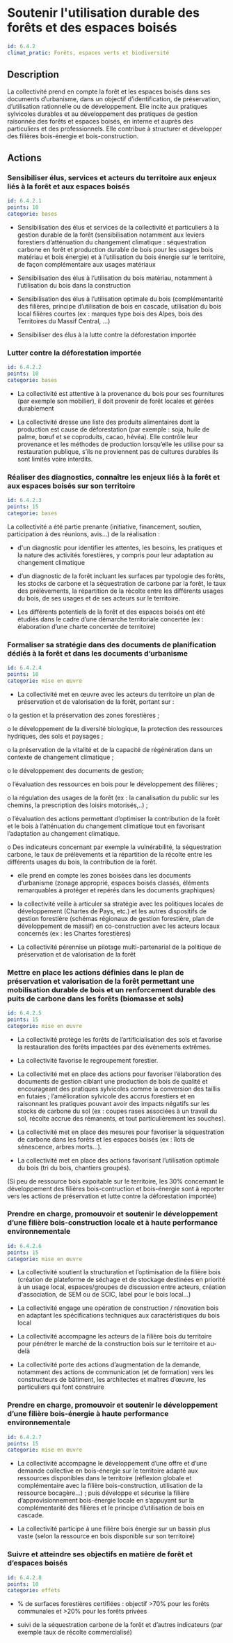# Soutenir l'utilisation durable des forêts et des espaces boisés
```yaml
id: 6.4.2
climat_pratic: Forêts, espaces verts et biodiversité
```
## Description
La collectivité prend en compte la forêt et les espaces boisés dans ses documents d’urbanisme, dans un objectif d’identification, de préservation, d’utilisation rationnelle ou de développement. Elle incite aux pratiques sylvicoles durables et au développement des pratiques de gestion raisonnée des forêts et espaces boisés, en interne et auprès des particuliers et des professionnels. Elle contribue à structurer et développer des filières bois-énergie et bois-construction.



## Actions
### Sensibiliser élus, services et acteurs du territoire aux enjeux liés à la forêt et aux espaces boisés
```yaml
id: 6.4.2.1
points: 10
categorie: bases
```
- Sensibilisation des élus et services de la collectivité et particuliers à la gestion durable de la forêt (sensibilisation notamment aux leviers forestiers d’atténuation du changement climatique : séquestration carbone en forêt et production durable de bois pour les usages bois matériau et bois énergie) et à l’utilisation du bois énergie sur le territoire, de façon complémentaire aux usages matériaux

- Sensibilisation des élus à l’utilisation du bois matériau, notamment à l’utilisation du bois dans la construction

- Sensibilisation des élus à l’utilisation optimale du bois (complémentarité des filières, principe d’utilisation de bois en cascade, utilisation du bois local filières courtes (ex : marques type bois des Alpes, bois des Territoires du Massif Central, ...)

- Sensibiliser des élus à la lutte contre la déforestation importée






### Lutter contre la déforestation importée
```yaml
id: 6.4.2.2
points: 10
categorie: bases
```
- La collectivité est attentive à la provenance du bois pour ses fournitures (par exemple son mobilier), il doit provenir de forêt locales et gérées durablement

- La collectivité dresse une liste des produits alimentaires dont la production est cause de déforestation (par exemple : soja, huile de palme, bœuf et se coproduits, cacao, hévéa). Elle contrôle leur provenance et les méthodes de production lorsqu’elle les utilise pour sa restauration publique, s’ils ne proviennent pas de cultures durables ils sont limités voire interdits.






### Réaliser des diagnostics, connaître les enjeux liés à la forêt et aux espaces boisés sur son territoire
```yaml
id: 6.4.2.3
points: 15
categorie: bases
```
La collectivité a été partie prenante (initiative, financement, soutien, participation à des réunions, avis...) de la réalisation :

- d'un diagnostic pour identifier les attentes, les besoins, les pratiques et la nature des activités forestières, y compris pour leur adaptation au changement climatique 

- d’un diagnostic de la forêt incluant les surfaces par typologie des forêts, les stocks de carbone et la séquestration de carbone par la forêt, le taux des prélèvements, la répartition de la récolte entre les différents usages du bois, de ses usages et de ses acteurs sur le territoire.

- Les différents potentiels de la forêt et des espaces boisés ont été étudiés dans le cadre d’une démarche territoriale concertée (ex : élaboration d’une charte concertée de territoire)






### Formaliser sa stratégie dans des documents de planification dédiés à la forêt et dans les documents d’urbanisme
```yaml
id: 6.4.2.4
points: 10
categorie: mise en œuvre
```
- La collectivité met en œuvre avec les acteurs du territoire un plan de préservation et de valorisation de la forêt, portant sur : 

o la gestion et la préservation des zones forestières ;

o le développement de la diversité biologique, la protection des ressources hydriques, des sols et paysages ;  

o la préservation de la vitalité et de la capacité de régénération dans un contexte de changement climatique ; 

o le développement des documents de gestion; 

o l’évaluation des ressources en bois pour le développement des filières ;

o la régulation des usages de la forêt (ex : la canalisation du public sur les chemins, la prescription des loisirs motorisés,..) ; 

o l’évaluation des actions permettant d’optimiser la contribution de la forêt et le bois à l’atténuation du changement climatique tout en favorisant l’adaptation au changement climatique. 

o Des indicateurs concernant par exemple la vulnérabilité, la séquestration carbone, le taux de prélèvements et la répartition de la récolte entre les différents usages du bois, la contribution de la forêt.

- elle prend en compte les zones boisées dans les documents d’urbanisme (zonage approprié, espaces boisés classés, éléments remarquables à protéger et repérés dans les documents graphiques) 

- la collectivité veille à articuler sa stratégie avec les politiques locales de développement (Chartes de Pays, etc.) et les autres dispositifs de gestion forestière (schémas régionaux de gestion forestière, plan de développement de massif) en co-construction avec les acteurs locaux concernés (ex : les Chartes forestières) 

- La collectivité pérennise un pilotage multi-partenarial de la politique de préservation et de valorisation de la forêt




### Mettre en place les actions définies dans le plan de préservation et valorisation de la forêt permettant une mobilisation durable de bois et un renforcement durable des puits de carbone dans les forêts (biomasse et sols)
```yaml
id: 6.4.2.5
points: 15
categorie: mise en œuvre
```
- La collectivité protège les forêts de l’artificialisation des sols et favorise la restauration des forêts impactées par des évènements extrêmes.

- La collectivité favorise le regroupement forestier.

- La collectivité met en place des actions pour favoriser l’élaboration des documents de gestion ciblant une production de bois de qualité et encourageant des pratiques sylvicoles comme la conversion des taillis en futaies ; l’amélioration sylvicole des accrus forestiers et en raisonnant les pratiques pouvant avoir des impacts négatifs sur les stocks de carbone du sol (ex : coupes rases associées à un travail du sol, récolte accrue des rémanents, et tout particulièrement les souches).

- La collectivité met en place des mesures pour favoriser la séquestration de carbone dans les forêts et les espaces boisés (ex : îlots de sénescence, arbres morts...).

- La collectivité met en place des actions favorisant l’utilisation optimale du bois (tri du bois, chantiers groupés). 



(Si peu de ressource bois expoitable sur le territoire, les 30% concernant le développement des filières bois-contruction et bois-énergie sont à reporter vers les actions de préservation et lutte contre la déforestation importée)




### Prendre en charge, promouvoir et soutenir le développement d’une filière bois-construction locale et à haute performance environnementale
```yaml
id: 6.4.2.6
points: 15
categorie: mise en œuvre
```
- La collectivité soutient la structuration et l’optimisation de la filière bois (création de plateforme de séchage et de stockage destinées en priorité à un usage local, espaces/groupes de discussion entre acteurs, création d'association, de SEM ou de SCIC, label pour le bois local...) 

- La collectivité engage une opération de construction / rénovation bois en adaptant les spécifications techniques aux caractéristiques du bois local

- La collectivité accompagne les acteurs de la filière bois du territoire pour pénétrer le marché de la construction bois sur le territoire et au-delà

- La collectivité porte des actions d’augmentation de la demande, notamment des actions de communication (et de formation) vers les constructeurs de bâtiment, les architectes et maîtres d’œuvre, les particuliers qui font construire




### Prendre en charge, promouvoir et soutenir le développement d’une filière bois-énergie à haute performance environnementale
```yaml
id: 6.4.2.7
points: 15
categorie: mise en œuvre
```
- La collectivité accompagne le développement d’une offre et d’une demande collective en bois-énergie sur le territoire adapté aux ressources disponibles dans le territoire (réflexion globale et complémentaire avec la filière bois-construction, utilisation de la ressource bocagère…) ; puis développe et sécurise la filière d’approvisionnement bois-énergie locale en s’appuyant sur la complémentarité des filières et le principe d’utilisation de bois en cascade.

- La collectivité participe à une filière bois énergie sur un bassin plus vaste (selon la ressource en bois disponible sur son territoire)






### Suivre et atteindre ses objectifs en matière de forêt et d’espaces boisés
```yaml
id: 6.4.2.8
points: 10
categorie: effets
```
- % de surfaces forestières certifiées : objectif >70% pour les forêts communales et >20% pour les forêts privées

- suivi de la séquestration carbone de la forêt et d’autres indicateurs (par exemple taux de récolte commercialisé)





